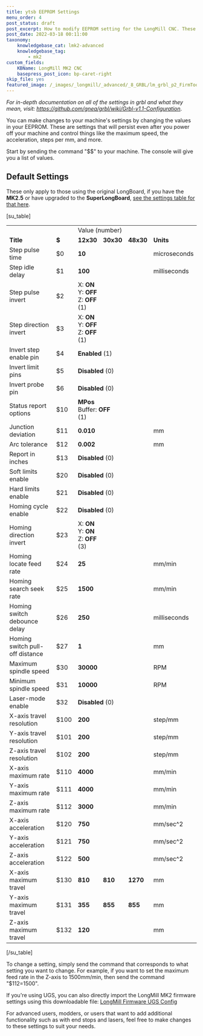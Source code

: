```yaml
---
title: ytsb EEPROM Settings
menu_order: 4
post_status: draft
post_excerpt: How to modify EEPROM setting for the LongMill CNC. These settings control the speed and direction of movement, machine limits, and activation of limit switches.
post_date: 2022-03-18 00:11:00
taxonomy:
    knowledgebase_cat: lmk2-advanced
    knowledgebase_tag:
        - mk2
custom_fields:
    KBName: LongMill MK2 CNC
    basepress_post_icon: bp-caret-right
skip_file: yes
featured_image: /_images/_longmill/_advanced/_8_GRBL/lm_grbl_p2_FirmTool.png
---
```


<em>For in-depth documentation on all of the settings in grbl and what they mean, visit: </em><a href="https://github.com/gnea/grbl/wiki/Grbl-v1.1-Configuration"><em>https://github.com/gnea/grbl/wiki/Grbl-v1.1-Configuration</em></a>.

You can make changes to your machine's settings by changing the values in your EEPROM. These are settings that will persist even after you power off your machine and control things like the maximum speed, the acceleration, steps per mm, and more.

Start by sending the command "$$" to your machine. The console will give you a list of values.

## Default Settings

These only apply to those using the original LongBoard, if you have the <b>MK2.5</b> or have upgraded to the <b>SuperLongBoard</b>, <a href="https://resources.sienci.com/view/slb-firmware-flashing/#settings-descriptions">see the settings table for that here</a>.

[su_table]
<table>
<tbody>
<tr>
<td></td>
<td></td>
<td colspan="3">Value (number)</td>
<td></td>
</tr>
<tr>
<td><b>Title</b></td>
<td><b>$</b></td>
<td><b>12x30</b></td>
<td><b>30x30</b></td>
<td><b>48x30</b></td>
<td><b>Units</b></td>
</tr>
<tr>
<td>Step pulse time</td>
<td>$0</td>
<td colspan="3"><b>10</b></td>
<td>microseconds</td>
</tr>
<tr>
<td>Step idle delay</td>
<td>$1</td>
<td colspan="3"><b>100</b></td>
<td>milliseconds</td>
</tr>
<tr>
<td>Step pulse invert</td>
<td>$2</td>
<td colspan="3">X: <b>ON</b><br>Y: <b>OFF</b><br>Z: <b>OFF</b><br>(1)</td>
<td></td>
</tr>
<tr>
<td>Step direction invert</td>
<td>$3</td>
<td colspan="3">X: <b>ON</b><br>Y: <b>OFF</b><br>Z: <b>OFF</b><br>(1)</td>
<td></td>
</tr>
<tr>
<td>Invert step enable pin</td>
<td>$4</td>
<td colspan="3"><b>Enabled</b> (1)</td>
<td></td>
</tr>
<tr>
<td>Invert limit pins</td>
<td>$5</td>
<td colspan="3"><b>Disabled</b> (0)</td>
<td></td>
</tr>
<tr>
<td>Invert probe pin</td>
<td>$6</td>
<td colspan="3"><b>Disabled</b> (0)</td>
<td></td>
</tr>
<tr>
<td>Status report options</td>
<td>$10</td>
<td colspan="3"><b>MPos</b><br>Buffer: <b>OFF</b><br>(1)</td>
<td></td>
</tr>
<tr>
<td>Junction deviation</td>
<td>$11</td>
<td colspan="3"><b>0.010</b></td>
<td>mm</td>
</tr>
<tr>
<td>Arc tolerance</td>
<td>$12</td>
<td colspan="3"><b>0.002</b></td>
<td>mm</td>
</tr>
<tr>
<td>Report in inches</td>
<td>$13</td>
<td colspan="3"><b>Disabled</b> (0)</td>
<td></td>
</tr>
<tr>
<td>Soft limits enable</td>
<td>$20</td>
<td colspan="3"><b>Disabled</b> (0)</td>
<td></td>
</tr>
<tr>
<td>Hard limits enable</td>
<td>$21</td>
<td colspan="3"><b>Disabled</b> (0)</td>
<td></td>
</tr>
<tr>
<td>Homing cycle enable</td>
<td>$22</td>
<td colspan="3"><b>Disabled</b> (0)</td>
<td></td>
</tr>
<tr>
<td>Homing direction invert</td>
<td>$23</td>
<td colspan="3">X: <b>ON</b><br>Y: <b>ON</b><br>Z: <b>OFF</b><br>(3)</td>
<td></td>
</tr>
<tr>
<td>Homing locate feed rate</td>
<td>$24</td>
<td colspan="3"><b>25</b></td>
<td>mm/min</td>
</tr>
<tr>
<td>Homing search seek rate</td>
<td>$25</td>
<td colspan="3"><b>1500</b></td>
<td>mm/min</td>
</tr>
<tr>
<td>Homing switch debounce delay</td>
<td>$26</td>
<td colspan="3"><b>250</b></td>
<td>milliseconds</td>
</tr>
<tr>
<td>Homing switch pull-off distance</td>
<td>$27</td>
<td colspan="3"><b>1</b></td>
<td>mm</td>
</tr>
<tr>
<td>Maximum spindle speed</td>
<td>$30</td>
<td colspan="3"><b>30000</b></td>
<td>RPM</td>
</tr>
<tr>
<td>Minimum spindle speed</td>
<td>$31</td>
<td colspan="3"><b>10000</b></td>
<td>RPM</td>
</tr>
<tr>
<td>Laser-mode enable</td>
<td>$32</td>
<td colspan="3"><b>Disabled</b> (0)</td>
<td></td>
</tr>
<tr>
<td>X-axis travel resolution</td>
<td>$100</td>
<td colspan="3"><b>200</b></td>
<td>step/mm</td>
</tr>
<tr>
<td>Y-axis travel resolution</td>
<td>$101</td>
<td colspan="3"><b>200</b></td>
<td>step/mm</td>
</tr>
<tr>
<td>Z-axis travel resolution</td>
<td>$102</td>
<td colspan="3"><b>200</b></td>
<td>step/mm</td>
</tr>
<tr>
<td>X-axis maximum rate</td>
<td>$110</td>
<td colspan="3"><b>4000</b></td>
<td>mm/min</td>
</tr>
<tr>
<td>Y-axis maximum rate</td>
<td>$111</td>
<td colspan="3"><b>4000</b></td>
<td>mm/min</td>
</tr>
<tr>
<td>Z-axis maximum rate</td>
<td>$112</td>
<td colspan="3"><b>3000</b></td>
<td>mm/min</td>
</tr>
<tr>
<td>X-axis acceleration</td>
<td>$120</td>
<td colspan="3"><b>750</b></td>
<td>mm/sec^2</td>
</tr>
<tr>
<td>Y-axis acceleration</td>
<td>$121</td>
<td colspan="3"><b>750</b></td>
<td>mm/sec^2</td>
</tr>
<tr>
<td>Z-axis acceleration</td>
<td>$122</td>
<td colspan="3"><b>500</b></td>
<td>mm/sec^2</td>
</tr>
<tr>
<td>X-axis maximum travel</td>
<td>$130</td>
<td><b>810</b></td>
<td><b>810</b></td>
<td><b>1270</b></td>
<td>mm</td>
</tr>
<tr>
<td>Y-axis maximum travel</td>
<td>$131</td>
<td><b>355</b></td>
<td><b>855</b></td>
<td><b>855</b></td>
<td>mm</td>
</tr>
<tr>
<td>Z-axis maximum travel</td>
<td>$132</td>
<td colspan="3"><b>120</b></td>
<td>mm</td>
</tr>
</tbody>
</table>
[/su_table]

To change a setting, simply send the command that corresponds to what setting you want to change. For example, if you want to set the maximum feed rate in the Z-axis to 1500mm/min, then send the command "$112=1500".

If you're using UGS, you can also directly import the LongMill MK2 firmware settings using this downloadable file: <a href="https://resources.sienci.com/wp-content/uploads/2022/03/LongMill-MK2-Firmware.zip">LongMill Firmware UGS Config</a>

For advanced users, modders, or users that want to add additional functionality such as with end stops and lasers, feel free to make changes to these settings to suit your needs.
